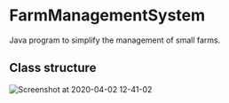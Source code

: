 # FarmManagementSystem
Java program to simplify the management of small farms.

## Class structure
![Screenshot at 2020-04-02 12-41-02](https://user-images.githubusercontent.com/57111995/78234118-5e7cfd00-74df-11ea-8606-def10575d915.png)
